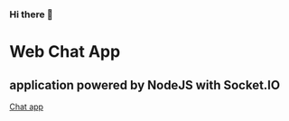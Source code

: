 ### Hi there 👋

# Web Chat App

<h2>application powered by NodeJS with Socket.IO</h2>
<p><a href="https://chat-application-nodejs-io.herokuapp.com/">Chat app</a></p>
